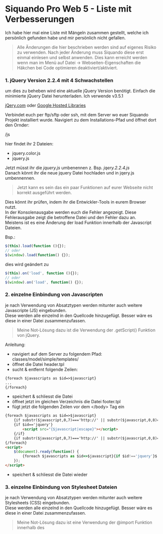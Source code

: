 # Siquando Pro Web 5 - Liste mit Verbesserungen
 Ich habe hier mal eine Liste mit Mängeln zusammen gestellt, welche ich persönlich gefunden habe und mir persönlich nicht gefallen.

> Alle Änderungen die hier beschrieben werden sind auf eigenes Risiko zu verwenden. Nach jeder Änderung muss Siquando diese erst einmal einlesen und selbst anwenden.
> Dies kann erreicht werden wenn man im Menü auf Datei -> Webseiten-Eigenschaften die Häkchen bei Code optimieren deaktiviert/aktiviert.

### 1. jQuery Version 2.2.4 mit 4 Schwachstellen
um dies zu beheben wird eine aktuelle jQuery Version benötigt.
Einfach die minimierte jQuery Datei herunterladen. Ich verwende v3.5.1

[jQery.com](https://jquery.com/download/) oder [Google Hosted Libraries
](https://developers.google.com/speed/libraries#jquery)

Verbindet euch per ftp/sftp oder ssh, mit dem Server wo euer Siquando Projekt installiert wurde.
Navigiert zu dem Installations-Pfad und öffnet dort den Ornder:

/js

hier findet ihr 2 Dateien:     
- jquery.color.js    
- jquery.js

Jetzt müsst ihr die *jquery.js* umbenennen z. Bsp. *jqery.2.2.4.js*   
Danach könnt ihr die neue jquery Datei hochladen und in jqery.js umbennennen.

>Jetzt kann es sein das ein paar Funktionen auf eurer Webseite nicht korrekt ausgeführt werden.

Dies könnt ihr prüfen, indem ihr die Entwickler-Tools in eurem Browser nutzt.  
In der Konsolenausgabe werden euch die Fehler angezeigt. Diese Fehlerausgabe zeigt die betroffene Datei und den Fehler dazu an.  
Meistens ist es eine Änderung der load Funktion innerhalb der Javascript Dateien.

Bsp.:
```js script
$(this).load(function (){});
// oder 
$(window).load(function() {});
```
dies wird geändert zu
```js
$(this).on('load', function (){});
// oder
$(window).on('load', function() {});
```
### 2. einzelne Einbindung von Javascripten
je nach Verwendung von Absatztypen werden mitunter auch weitere Javascripte (JS) eingebunden.   
Diese werden alle einzelnd in den Quellcode hinzugefügt. Besser wäre es diese in einer Datei zusammenzufassen.

>Meine Not-Lösung dazu ist die Verwendung der .getScript() Funktion von jQuery.

Anleitung:
- navigiert auf dem Server zu folgendem Pfad: classes/model/simple/templates/
- öffnet die Datei header.tpl
- sucht & entfernt folgende Zeilen:
```html
{foreach $javascripts as $id=>$javascript}
...
{/foreach}
```
- speichert & schliesst die Datei
- öffnet jetzt im gleichen Verzeichnis die Datei footer.tpl
- fügt jetzt die folgenden Zeilen vor dem &lt;/body&gt; Tag ein
```html
{foreach $javascripts as $id=>$javascript}
	{if substr($javascript,0,7)==='http://' || substr($javascript,0,8)==='https://'}<!-- START-NGCON [{$id|escape}] -->{/if}
	{if $id=='jquery'}
		<script src="{$javascript|escape}"></script>
	{/if}
	{if substr($javascript,0,7)==='http://' || substr($javascript,0,8)==='https://'}<!-- END-NGCON -->{/if}
{/foreach}
<script>
	$(document).ready(function() {
		{foreach $javascripts as $id=>$javascript}{if $id!=='jquery'}$.getScript("{$javascript|escape}");{/if}{/foreach}
	});
</script>
```
- speichert & schliesst die Datei wieder

### 3. einzelne Einbindung von Stylesheet Dateien
je nach Verwendung von Absatztypen werden mitunter auch weitere Stylesheets (CSS) eingebunden.   
Diese werden alle einzelnd in den Quellcode hinzugefügt. Besser wäre es diese in einer Datei zusammenzufassen.

>Meine Not-Lösung dazu ist eine Verwendung der @import Funktion innerhalb des <style> Tags.

Anleitung:
- navigiert auf dem Server zu folgendem Pfad: classes/model/simple/templates/
- öffnet die Datei header.tpl
- sucht & entfernt folgende Zeilen:
```html
{foreach $stylesheets as $stylesheet}
<link rel="stylesheet" href="{$stylesheet|escape}" />
{/foreach}
```
```html
{if (count($styles) > 0)}
<style>
    <!--
    {foreach $styles as $style}
    {$style}
    {/foreach}
    -->
</style>
{/if}
```
- jetzt fügt ihr folgende Zeilen an der gleichen Stelle ein:
```html
<style>
    {foreach $stylesheets as $stylesheet}
    @import "{$stylesheet|escape}";
    {/foreach}
    {if (count($styles) >= 0)}
    <!--
    {foreach $styles as $style}
    {$style}
    {/foreach}
    -->
    {/if}
</style>
``` 
- speichert & schliesst die Datei
### 3. fehlende Preload Funktion von Schriften
>Meine Lösung dazu ist es die Schriften in ein eigenes Array zu bündeln und diese dann mit einer Variable an die Smarty Templates zu übergeben

Anleitung:
- navigiert auf dem Server zu folgendem Pfad: classes/plugins/ngpluginlayout
- öffnet die Datei ngpluginlayout.php
- fügt unter folgender Zeile:
```php
/**
*
* Array with links to style sheets
*
* @var Array
*/
public $styleSheets = array();
``` 
- diese Zeilen ein:
```php
/**
*
* Array with links to webfont files
*
* @var Array
*/
public $fontfiles = array();
``` 
- sucht weiter nach folgender Zeile:
```php
/**
* Append all web fonts
*/
public function appendWebFonts() {
	$fontutil = NGFontUtil::getInstance ();
	
	foreach ( $fontutil->styleSheets as $styleSheet ) {
		$this->styleSheets ['webfont' . $styleSheet] = NGUtil::prependRootPath ( 'classes/plugins/ngplugintypography/css/' . $styleSheet . '.css' );
	}		
}
```
- fügt in diesem Block unter folgender Zeile:
```php
$this->styleSheets ['webfont' . $styleSheet] = NGUtil::prependRootPath ( 'classes/plugins/ngplugintypography/css/' . $styleSheet . '.css' );
```
- diese Zeilen hinzu:
```php
if (file_exists(NGUtil::prependRootPath('classes/plugins/ngplugintypography/fonts/' . $styleSheet . '-regular-webfont.woff'))) {
    $this->fontfiles[$styleSheet . '-regular-webfont'] = NGUtil::prependRootPath('classes/plugins/ngplugintypography/fonts/' . $styleSheet . '-regular-webfont.woff');
}
if (file_exists(NGUtil::prependRootPath('classes/plugins/ngplugintypography/fonts/' . $styleSheet . '-italic-webfont.woff'))) {
    $this->fontfiles[$styleSheet . '-italic-webfont'] = NGUtil::prependRootPath('classes/plugins/ngplugintypography/fonts/' . $styleSheet . '-italic-webfont.woff');
}
if (file_exists(NGUtil::prependRootPath('classes/plugins/ngplugintypography/fonts/' . $styleSheet . '-bold-webfont.woff'))) {
    $this->fontfiles[$styleSheet . '-bold-webfont'] = NGUtil::prependRootPath('classes/plugins/ngplugintypography/fonts/' . $styleSheet . '-bold-webfont.woff');
}
if (file_exists(NGUtil::prependRootPath('classes/plugins/ngplugintypography/fonts/' . $styleSheet . '-bolditalic-webfont.woff'))) {
    $this->fontfiles[$styleSheet . '-bolditalic-webfont'] = NGUtil::prependRootPath('classes/plugins/ngplugintypography/fonts/' . $styleSheet . '-bolditalic-webfont.woff');
}
if (file_exists(NGUtil::prependRootPath('classes/plugins/ngplugintypography/fonts/' . $styleSheet . '-webfont.woff'))) {
    $this->fontfiles[$styleSheet . '-webfont'] = NGUtil::prependRootPath('classes/plugins/ngplugintypography/fonts/' . $styleSheet . '-webfont.woff');
}
```
- jetzt sucht ihr diese Zeilen:
```php
public function setDefaultVariables() {
	$this->template->assign ( 'page', $this->page );
	$this->template->assign ( 'streams', $this->page->paragraphStreams );
		
	// ksort($this->styleSheets);
		
	$this->template->assign ( 'stylesheets', $this->styleSheets );
	$this->template->assign ( 'javascripts', $this->javaScripts );
	$this->template->assign ( 'styles', $this->styles );
}
```
- fügt unter folgender Zeile:
```php
$this->template->assign ( 'styles', $this->styles );
```
- diese Zeile ein:
```php
$this->template->assign('fontfiles', $this->fontfiles);
```
- speichert & schliesst die Datei
- navigiert auf dem Server zu folgendem Pfad: classes/model/simple/templates/
- öffnet die Datei header.tpl
- fügt folgenden Zeilen:
```html
{if isset($touchicons)}
{foreach $touchicons as $size => $url}
<link rel="apple-touch-icon{if $touchiconprecomposed}-precomposed{/if}" {if $size!==''}sizes="{$size}" {/if}href="{$url|escape}" />
{/foreach}
{/if}
```
- unter diese Zeile ein:
```html
{foreach $fontfiles as $font}
	<link rel="preload" href="{$font}" as="font" type="font/woff" crossorigin>
{/foreach}
```
- speichert & schliesst die Datei
